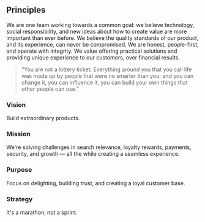 ## Principles

We are one team working towards a common goal: we believe technology, social responsibility, and new ideas about how to create value are more important than ever before. We believe the quality standards of our product, and its experience, can never be compromised. We are honest, people-first, and operate with integrity.  We value offering practical solutions and providing unique experience to our customers, over financial results.

> “You are not a lottery ticket. Everything around you that you call life was made up by people that were no smarter than you; and you can change it, you can influence it, you can build your own things that other people can use.”

### Vision

Build extraordinary products.

### Mission

We're solving challenges in search relevance, loyalty rewards, payments, security, and growth — all the while creating a seamless experience.

### Purpose

Focus on delighting, building trust, and creating a loyal customer base.

### Strategy

It's a marathon, not a sprint.
